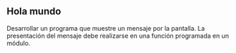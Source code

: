 ## Hola mundo

Desarrollar un programa que muestre un mensaje por la pantalla. La presentación del mensaje debe realizarse en una función programada en un módulo.
